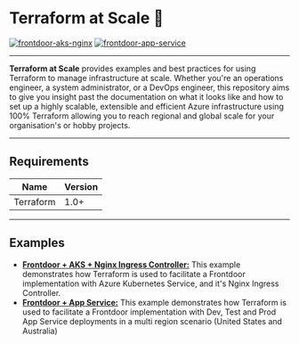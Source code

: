 # Terraform at Scale 🚀

[![frontdoor-aks-nginx](https://github.com/kashw2/Terraform-at-Scale/actions/workflows/frontdoor-aks-nginx.yml/badge.svg)](https://github.com/kashw2/Terraform-at-Scale/actions/workflows/frontdoor-aks-nginx.yml)
[![frontdoor-app-service](https://github.com/kashw2/Terraform-at-Scale/actions/workflows/frontdoor-app-service.yml/badge.svg)](https://github.com/kashw2/Terraform-at-Scale/actions/workflows/frontdoor-app-service.yml)

---

**Terraform at Scale** provides examples and best practices for using Terraform to manage infrastructure at scale.
Whether you're an operations engineer, a system administrator, or a DevOps engineer, this repository aims to give you
insight past the documentation on what it looks like and how to set up a highly scalable, extensible and efficient Azure
infrastructure using 100% Terraform allowing you to reach regional and global scale for your organisation's or hobby
projects.

---

## Requirements

| Name      | Version |
|-----------|---------|
| Terraform | 1.0+    |

---

## Examples

- [**Frontdoor + AKS + Nginx Ingress Controller:**](./frontdoor-aks-nginx) This example demonstrates how Terraform is
  used to facilitate a Frontdoor implementation with Azure Kubernetes Service, and it's Nginx Ingress Controller.
- [**Frontdoor + App Service:**](./frontdoor-app-service) This example demonstrates how Terraform is used to facilitate a
  Frontdoor implementation with Dev, Test and Prod App Service deployments in a multi region scenario (United States and
  Australia)